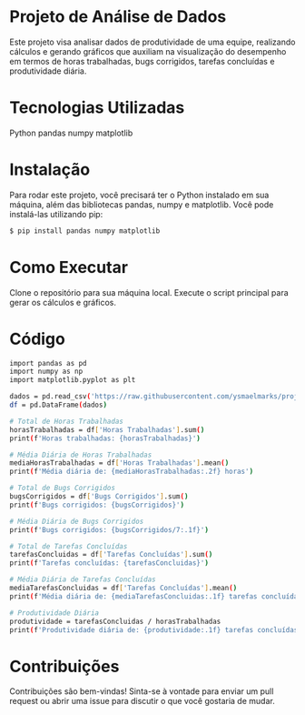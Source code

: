 # Projeto de Análise de Dados
Este projeto visa analisar dados de produtividade de uma equipe, realizando cálculos e gerando gráficos que auxiliam na visualização do desempenho em termos de horas trabalhadas, bugs corrigidos, tarefas concluídas e produtividade diária.

# Tecnologias Utilizadas
Python
pandas
numpy
matplotlib

# Instalação
Para rodar este projeto, você precisará ter o Python instalado em sua máquina, além das bibliotecas pandas, numpy e matplotlib. Você pode instalá-las utilizando pip:

```sh
$ pip install pandas numpy matplotlib
```

# Como Executar
Clone o repositório para sua máquina local.
Execute o script principal para gerar os cálculos e gráficos.

# Código

```sh
import pandas as pd
import numpy as np
import matplotlib.pyplot as plt

dados = pd.read_csv('https://raw.githubusercontent.com/ysmaelmarks/projeto3_SNSeg_SENAC-/main/dados.csv')
df = pd.DataFrame(dados)

# Total de Horas Trabalhadas
horasTrabalhadas = df['Horas Trabalhadas'].sum()
print(f'Horas trabalhadas: {horasTrabalhadas}')

# Média Diária de Horas Trabalhadas
mediaHorasTrabalhadas = df['Horas Trabalhadas'].mean()
print(f'Média diária de: {mediaHorasTrabalhadas:.2f} horas')

# Total de Bugs Corrigidos
bugsCorrigidos = df['Bugs Corrigidos'].sum()
print(f'Bugs corrigidos: {bugsCorrigidos}')

# Média Diária de Bugs Corrigidos
print(f'Bugs corrigidos: {bugsCorrigidos/7:.1f}')

# Total de Tarefas Concluídas
tarefasConcluidas = df['Tarefas Concluídas'].sum()
print(f'Tarefas concluídas: {tarefasConcluidas}')

# Média Diária de Tarefas Concluídas
mediaTarefasConcluidas = df['Tarefas Concluídas'].mean()
print(f'Média diária de: {mediaTarefasConcluidas:.1f} tarefas concluídas')

# Produtividade Diária
produtividade = tarefasConcluidas / horasTrabalhadas
print(f'Produtividade diária de: {produtividade:.1f} tarefas concluídas por hora')

```

# Contribuições
Contribuições são bem-vindas! Sinta-se à vontade para enviar um pull request ou abrir uma issue para discutir o que você gostaria de mudar.
